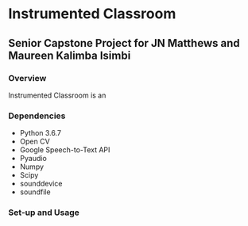 # Instrumented Classroom
## Senior Capstone Project for JN Matthews and Maureen Kalimba Isimbi

### Overview

Instrumented Classroom is an 

### Dependencies

* Python 3.6.7
* Open CV
* Google Speech-to-Text API
* Pyaudio
* Numpy
* Scipy
* sounddevice
* soundfile

### Set-up and Usage
